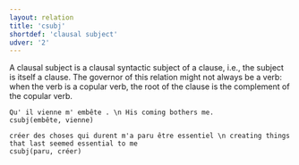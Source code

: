 ```yaml
---
layout: relation
title: 'csubj'
shortdef: 'clausal subject'
udver: '2'
---
```


A clausal subject is a clausal syntactic subject of a clause, i.e., the subject is itself a clause.
The governor of this relation might not always be a verb: when the verb is a copular verb, the root of the clause is the complement of the copular verb.

~~~ sdparse
Qu' il vienne m' embête . \n His coming bothers me.
csubj(embête, vienne)
~~~

~~~ sdparse
créer des choses qui durent m'a paru être essentiel \n creating things that last seemed essential to me
csubj(paru, créer)
~~~
<!-- Interlanguage links updated Út zář 29 20:31:49 CEST 2020 -->
